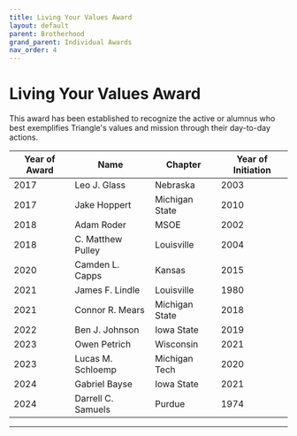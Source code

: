 ```yaml
---
title: Living Your Values Award
layout: default
parent: Brotherhood
grand_parent: Individual Awards
nav_order: 4
---
```

# Living Your Values Award

This award has been established to recognize the active or alumnus who best exemplifies Triangle's values and mission through their day-to-day actions.

|Year of Award|Name|Chapter|Year of Initiation|
|---|---|---|---|
|2017|Leo J. Glass|Nebraska|2003|
|2017|Jake Hoppert|Michigan State|2010|
|2018|Adam Roder|MSOE|2002|
|2018|C. Matthew Pulley|Louisville|2004|
|2020|Camden L. Capps|Kansas|2015|
|2021|James F. Lindle|Louisville|1980|
|2021|Connor R. Mears|Michigan State|2018|
|2022|Ben J. Johnson|Iowa State|2019|
|2023|Owen Petrich|Wisconsin|2021|
|2023|Lucas M. Schloemp|Michigan Tech|2020|
|2024|Gabriel Bayse|Iowa State|2021|
|2024|Darrell C. Samuels|Purdue|1974|

----